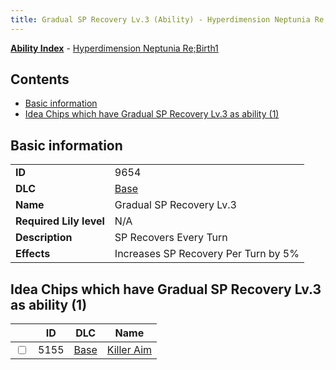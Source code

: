 ```yaml
---
title: Gradual SP Recovery Lv.3 (Ability) - Hyperdimension Neptunia Re;Birth1
---
```


[**Ability Index**](/neptunia/rb1/ability/index.html) - [Hyperdimension Neptunia Re;Birth1](/neptunia/rb1)

## Contents

- [Basic information](#basic-information)
- [Idea Chips which have Gradual SP Recovery Lv.3 as ability (1)](#idea-chips-which-have-gradual-sp-recovery-lv3-as-ability-1)

## Basic information

|   |   |
| -- | -- |
| **ID** | 9654 |
| **DLC** | [Base](/neptunia/rb1/dlc/1-base.html) |
| **Name** | Gradual SP Recovery Lv.3 |
| **Required Lily level** | N/A |
| **Description** | SP Recovers Every Turn |
| **Effects** | Increases SP Recovery Per Turn by 5% |


## Idea Chips which have Gradual SP Recovery Lv.3 as ability (1)

|    | ID | DLC | Name |
| -- | -- | --- | ---- |
| <input type="checkbox" id="rb1-item-1-5155" class="trackbox" /> | 5155 | [Base](/neptunia/rb1/dlc/1-base.html) | [Killer Aim](/neptunia/rb1/item/1-5155-killer-aim.html) |
